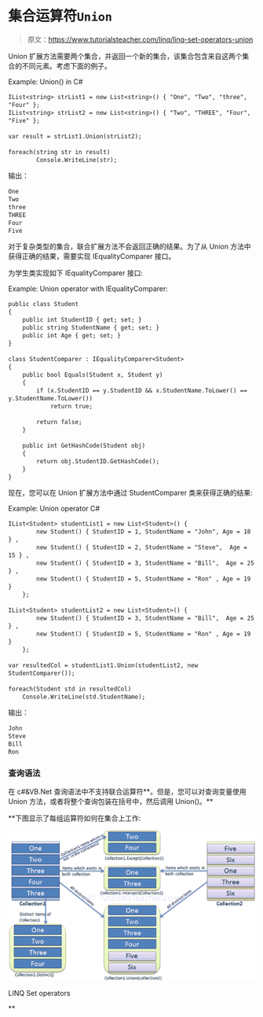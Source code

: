 # 集合运算符`Union`

> 原文：<https://www.tutorialsteacher.com/linq/linq-set-operators-union>

Union 扩展方法需要两个集合，并返回一个新的集合，该集合包含来自这两个集合的不同元素。考虑下面的例子。

Example: Union() in C#

```
IList<string> strList1 = new List<string>() { "One", "Two", "three", "Four" };
IList<string> strList2 = new List<string>() { "Two", "THREE", "Four", "Five" };

var result = strList1.Union(strList2);

foreach(string str in result)
        Console.WriteLine(str);
```

输出：

```
One
Two
three
THREE
Four
Five
```

对于复杂类型的集合，联合扩展方法不会返回正确的结果。为了从 Union 方法中获得正确的结果，需要实现 IEqualityComparer 接口。

为学生类实现如下 IEqualityComparer 接口:

Example: Union operator with IEqualityComparer:

```
public class Student 
{
    public int StudentID { get; set; }
    public string StudentName { get; set; }
    public int Age { get; set; }
}

class StudentComparer : IEqualityComparer<Student>
{
    public bool Equals(Student x, Student y)
    {
        if (x.StudentID == y.StudentID && x.StudentName.ToLower() == y.StudentName.ToLower())
            return true;

        return false;
    }

    public int GetHashCode(Student obj)
    {
        return obj.StudentID.GetHashCode();
    }
}
```

现在，您可以在 Union 扩展方法中通过 StudentComparer 类来获得正确的结果:

Example: Union operator C#

```
IList<Student> studentList1 = new List<Student>() { 
        new Student() { StudentID = 1, StudentName = "John", Age = 18 } ,
        new Student() { StudentID = 2, StudentName = "Steve",  Age = 15 } ,
        new Student() { StudentID = 3, StudentName = "Bill",  Age = 25 } ,
        new Student() { StudentID = 5, StudentName = "Ron" , Age = 19 } 
    };

IList<Student> studentList2 = new List<Student>() { 
        new Student() { StudentID = 3, StudentName = "Bill",  Age = 25 } ,
        new Student() { StudentID = 5, StudentName = "Ron" , Age = 19 } 
    };

var resultedCol = studentList1.Union(studentList2, new StudentComparer()); 

foreach(Student std in resultedCol)
    Console.WriteLine(std.StudentName);
```

输出：

```
John
Steve
Bill
Ron
```

### 查询语法

在 c#&VB.Net 查询语法中不支持联合运算符**。但是，您可以对查询变量使用 Union 方法，或者将整个查询包装在括号中，然后调用 Union()。**

 **下图显示了每组运算符如何在集合上工作:

[![](img/ee7308f0efb08774cb89eaa37302cfd9.png)](../../Content/images/linq/linq-set-operators.png)

LINQ Set operators

**